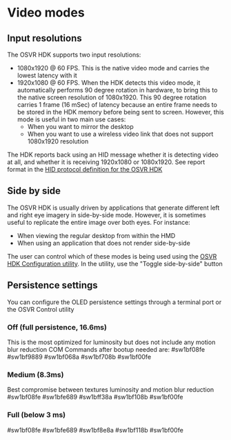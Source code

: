 # Video modes
## Input resolutions
The OSVR HDK supports two input resolutions:
- 1080x1920 @ 60 FPS. This is the native video mode and carries the lowest latency with it
- 1920x1080 @ 60 FPS. When the HDK detects this video mode, it automatically performs 90 degree rotation in hardware, to bring this to the native screen resolution of 1080x1920. This 90 degree rotation carries 1 frame (16 mSec) of latency because an entire frame needs to be stored in the HDK memory before being sent to screen. However, this mode is useful in two main use cases:
  - When you want to mirror the desktop
  - When you want to use a wireless video link that does not support 1080x1920 resolution

The HDK reports back using an HID message whether it is detecting video at all, and whether it is receiving 1920x1080 or 1080x1920. See report format in the [HID protocol definition for the OSVR HDK](../Developing/OSVRhdk.md)

## Side by side
The OSVR HDK is usually driven by applications that generate different left and right eye imagery in side-by-side mode. However, it is sometimes useful to replicate the entire image over both eyes. For instance:
  - When viewing the regular desktop from within the HMD
  - When using an application that does not render side-by-side

The user can control which of these modes is being used using the [OSVR HDK Configuration utility](../Utilities/OSVRControl.md). In the utility, use the "Toggle side-by-side" button

## Persistence settings

You can configure the OLED persistence settings through a terminal port or the OSVR Control utility

### Off (full persistence, 16.6ms)
This is the most optimized for luminosity but does not include any motion blur reduction
COM Commands after bootup needed are:
#sw1bf08fe
#sw1bf9889
#sw1bf068a
#sw1bf708b
#sw1bf00fe

### Medium (8.3ms)
Best compromise between textures luminosity and motion blur reduction
#sw1bf08fe
#sw1bfe689
#sw1bff38a
#sw1bf108b
#sw1bf00fe

### Full (below 3 ms)
#sw1bf08fe
#sw1bfe689
#sw1bf8e8a
#sw1bf118b
#sw1bf00fe
